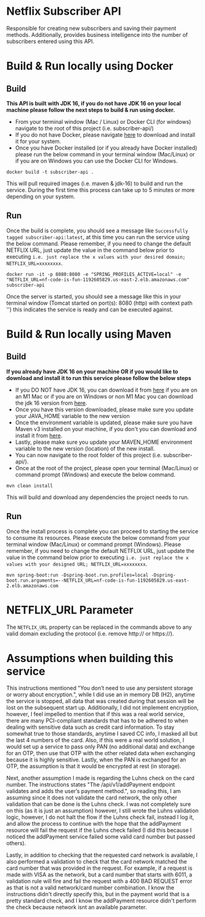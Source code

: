 # Netflix Subscriber API
Responsible for creating new subscribers and saving their payment methods. 
Additionally, provides business intelligence into the number of subscribers entered using this API.

# Build & Run locally using Docker
## Build
**This API is built with JDK 16, if you do not have JDK 16 on your local machine please follow 
the next steps to build & run using docker.**
* From your terminal window (Mac / Linux) or Docker CLI (for windows) navigate to the root of this project (i.e. subscriber-api/)
* If you do not have Docker, please navigate [here](https://www.docker.com/get-started) to download and install it for your system.
* Once you have Docker installed (or if you already have Docker installed) please run the below command 
  in your terminal window (Mac/Linux) or if you are on Windows you can use the Docker CLI for Windows.
  
`docker build -t subscriber-api .`

This will pull required images (i.e. maven & jdk-16) to build and run the service. During the first time this process can take up to 5 minutes or more depending on your system.

## Run
Once the build is complete, you should see a message like `Successfully tagged subscriber-api:latest`, at this time
you can run the service using the below command. Please remember, if you need to change the default NETFLIX URL, just update
the value in the command below prior to executing `i.e. just replace the x values with your desired domain; NETFLIX_URL=xxxxxxxx`.

`docker run -it -p 8080:8080 -e "SPRING_PROFILES_ACTIVE=local" -e "NETFLIX_URL=nf-code-is-fun-1192605829.us-east-2.elb.amazonaws.com" subscriber-api`

Once the server is started, you should see a message like this in your terminal window (Tomcat started on port(s): 8080 (http) with context path '')
this indicates the service is ready and can be executed against.

# Build & Run locally using Maven
## Build
**If you already have JDK 16 on your machine OR if you would like to download and install it to run this service 
please follow the below steps**
* If you DO NOT have JDK 16, you can download it from [here](https://www.azul.com/downloads/?os=macos&architecture=arm-64-bit&package=jdk)
  if you are on an M1 Mac or if you are on Windows or non M1 Mac you can download the jdk 16 version from 
  [here](https://www.oracle.com/java/technologies/javase-jdk16-downloads.html).
* Once you have this version downloaded, please make sure you update your JAVA_HOME variable to the new version
* Once the environment variable is updated, please make sure you have Maven v3 installed on your machine, if you don't
  you can download and install it from [here](https://maven.apache.org/download.cgi).
* Lastly, please make sure you update your MAVEN_HOME environment variable to the new version (location) of the new install.
* You can now navigate to the root folder of this project (i.e. subscriber-api/).
* Once at the root of the project, please open your terminal (Mac/Linux) or command prompt (Windows) and 
  execute the below command.
  
`mvn clean install`

This will build and download any dependencies the project needs to run.

## Run
Once the install process is complete you can proceed to starting the service to consume its resources.
Please execute the below command from your terminal window (Mac/Linux) or command prompt (Windows).
Please remember, if you need to change the default NETFLIX URL, just update
the value in the command below prior to executing `i.e. just replace the x values with your designed URL; NETFLIX_URL=xxxxxxxx`.

`mvn spring-boot:run -Dspring-boot.run.profiles=local -Dspring-boot.run.arguments=--NETFLIX_URL=nf-code-is-fun-1192605829.us-east-2.elb.amazonaws.com`

# NETFLIX_URL Parameter
The `NETFLIX_URL` property can be replaced in the commands above to any valid domain excluding
the protocol (i.e. remove http:// or https://). 

# Assumptions when building this service
This instructions mentioned "You don’t need to use any persistent storage or worry about encryption.", while 
I did use an in memory DB (H2), anytime the service is stopped, all data that was created during that session will 
be lost on the subsequent start up. 
Additionally, I did not implement encryption, however, I feel impelled to mention that if this was a real world 
service, there are many PCI-compliant standards that has to be adhered to when dealing with sensitive data such as 
credit card information. To stay somewhat true to those standards, anytime I saved CC info, I masked all but the last 
4 numbers of the card. Also, if this were a real world solution, I would set up a service to pass only PAN (no additional data)
and exchange for an OTP, then use that OTP with the other related data when exchanging because it is highly sensitive. 
Lastly, when the PAN is exchanged for an OTP, the assumption is that it would be encrypted at rest (in storage).

Next, another assumption I made is regarding the Luhns check on the card number. The instructions states
"The /api/v1/addPayment endpoint validates and adds the user’s payment method.", so reading this, I am assuming since 
it does not validate the card network, the only other validation that can be done is the Luhns check. I was not completely 
sure on this (as it is just an assumption) however, I still wrote the Luhns validation logic, however, I do not halt the flow
if the Luhns check fail, instead I log it, and allow the process to continue with the hope that the addPayment resource will 
fail the request if the Luhns check failed (I did this because I noticed the addPayment service failed some valid card number
but passed others). 

Lastly, in addition to checking that the requested card network is available, I also performed a validation to check that the 
card network matched the card number that was provided in the request. For example, if a request is made with 
VISA as the network, but a card number that starts with 6011, a validation rule will fire and fail the request with a 400
BAD REQUEST error as that is not a valid network/card number combination. 
I know the instructions didn't directly specify this, but in the payment world that is a pretty standard check, and I know the 
addPayment resource didn't perform the check because network isnt an available parameter. 
